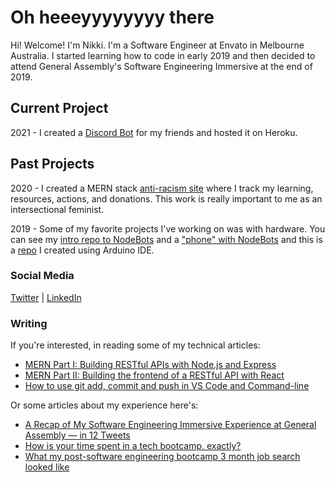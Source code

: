 # Oh heeeyyyyyyyy there

Hi! Welcome! I'm Nikki. I'm a Software Engineer at Envato in Melbourne Australia. I started learning how to code in early 2019 and then decided to attend General Assembly's Software Engineering Immersive at the end of 2019.

## Current Project

2021 - I created a [Discord Bot](https://github.com/nikkiricks/discord-bot) for my friends and hosted it on Heroku.

## Past Projects

2020 - I created a MERN stack [anti-racism site](https://github.com/nikkiricks/anti-racism-work) where I track my learning, resources, actions, and donations. This work is really important to me as an intersectional feminist.

2019 - Some of my favorite projects I've working on was with hardware. You can see my [intro repo to NodeBots](https://github.com/nikkiricks/Node_Bots) and a ["phone" with NodeBots](https://github.com/nikkiricks/Sloane-Phone-Node) and this is a [repo](https://github.com/nikkiricks/Sloane-Phone-Arduino) I created using Arduino IDE.

### Social Media

[Twitter](https://twitter.com/nikkiricks) |
[LinkedIn](https://www.linkedin.com/in/nikki-ricks/)

### Writing

If you're interested, in reading some of my technical articles:
- [MERN Part I: Building RESTful APIs with Node.js and Express](https://medium.com/weekly-webtips/building-restful-apis-with-node-js-and-express-a9f648219f5b)
- [MERN Part II: Building the frontend of a RESTful API with React](https://nikki-ricks.medium.com/mern-part-ii-building-the-frontend-of-a-restful-api-with-react-d10f11a9f19c)
- [How to use git add, commit and push in VS Code and Command-line](https://nikki-ricks.medium.com/how-to-use-git-add-commit-and-push-in-vs-code-and-command-line-35c0e8c47b62)

Or some articles about my experience here's: 
- [A Recap of My Software Engineering Immersive Experience at General Assembly — in 12 Tweets](https://medium.com/dev-genius/a-recap-of-my-software-engineering-immersive-experience-at-general-assembly-in-12-tweets-d750fa95c766) 
- [How is your time spent in a tech bootcamp, exactly?](https://medium.com/dev-genius/how-is-your-time-spent-in-a-tech-bootcamp-exactly-6d2e1911a3fd) 
- [What my post-software engineering bootcamp 3 month job search looked like](https://medium.com/dev-genius/what-my-post-software-engineering-bootcamp-3-month-job-search-looked-like-d037d474093d)
